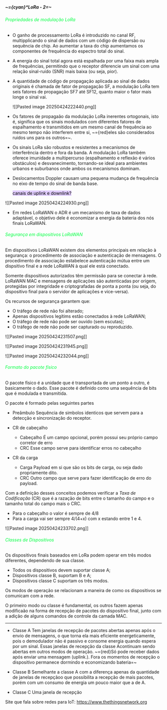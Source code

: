 #####                                                                   ~={cyan}*LoRa - 2=~

###### <span style="color:rgb(0, 255, 64)">Propriedades de modulação LoRa</span>

-  O ganho de processamento LoRa é introduzido no canal RF, multipplicando o sinal de dados com um código de dispersão ou sequência de chip. Ao aumentar a taxa do chip aumentamos os componentes de frequência do espectro total do sinal.

-  A energia do sinal total agora está espalhada por uma faixa mais ampla de frequências, permitindo que o receptor diferencie um sinal com uma relação sinal-ruído (SNR) mais baixa (ou seja, pior).

-  A quantidade de código de propagação aplicada ao sinal de dados originais é chamada de fator de propagação SF, a modulação LoRa tem seis fatores de propagação SF7 até SF12, quanto maior o fator mais longe o sinal vai.

	![[Pasted image 20250424222440.png]]

- Os fatores de propagaão da modulação LoRa inerentes ortogonais, isto é, significa que os sinais modulados com diferentes fatores de espalhamento e transmitidos em um mesmo canal de frequência ao mesmo tempo não interferem entre si, ~={red}eles são considerados ruidos uns para os outros=~.

-  Os sinais LoRa são robustos e resistentes a mecanismos de interferência dentro e fora da banda.  A modulação LoRa também oferece imunidade a multipercurso (espalhamento e reflexão é vários obstáculos) e desvanecimento, tornando-se ideal para ambientes urbanos e suburbanos onde ambos os mecanismos dominam.

-  Deslocamentos Doppler causam uma pequena mudança de frequência no eixo de tempo do sinal de banda base.

	<mark style="background: #D2B3FFA6;">canais de uplink e downlink?</mark>

![[Pasted image 20250424224930.png]]

-  Em redes LoRaWAN o ADR é um mecanismo de taxa de dados adaptável, o objetivo dele é economizar a energia da bateria dos nós finais LoRaWAN.

###### <span style="color:rgb(0, 255, 64)">Segurança em dispositivos LoRaWAN</span>

Em dispositivos LoRaWAN existem dos elementos principais em relação à segurança: o procedimento de associação e autenticação de mensagens. O procedimento de associação estabelece autenticação mútua entre um dispsitivo final e a rede LoRaWAN à qual ele está conectado. 

Somente dispositivos autorizados têm permissão para se conectar à rede. LoRaWAN MAC e mensagens de aplicações são autenticadas por origem, protegidas por integridade e criptografadas de ponta a ponta (ou seja, do dispositivo final para o servidor de aplicações e vice-versa).

Os recursos de segurança garantem que:

-  O tráfego de rede não foi alterado;
-  Apenas dispositivos legítims estão conectados à rede LoRaWAN;
-  O tráfego de rede não pode ser ouvido (sem escutas);
-  O tráfego de rede não pode ser capturado ou reproduzido.

![[Pasted image 20250424231507.png]]

![[Pasted image 20250424231945.png]]

![[Pasted image 20250424232044.png]]

###### <span style="color:rgb(0, 255, 64)">Formato do pacote físico</span>

O pacote físico é a unidade que é transportada de um ponto a outro, é basicamente o dado. Esse pacote é definido como uma sequência de bits que é modulada e transmitida.

O pacote é formado pelas seguintes partes

-  Preâmbulo
	Sequência de simbolos identicos que servem para a detecção e sincronização do receptor.

-  CR de cabeçalho
	-  Cabeçalho
		É um campo opcional, porém possui seu próprio campo corretor de erro
	-  CRC
		Esse campo serve para identificar erros no cabeçalho
-  CR da carga
	-  Carga
		Payload em si que são os bits de carga, ou seja dado propriamente dito.
	-  CRC
		Outro campo que serve para fazer identificação de erro do payload.

Com a definição desses conceitos podemos verificar a *Taxa de Codificação* (CR) que é a razação de bits entre o tamanho do campo e o tamanho total do campo mais o CRC.

-  Para o cabeçalho o valor é sempre de 4/8
-  Para a carga vai ser sempre 4/(4+x) com x estando entre 1 e 4.

![[Pasted image 20250424233702.png]]

###### <span style="color:rgb(0, 255, 64)">Classes de Dispositivos</span>

Os dispositivos finais baseados em LoRa podem operar em três modos diferentes, dependendo de sua classe.

-  Todos os dispositivos devem suportar classe A;
-  Dispositivos classe B, suportam B e A;
-  Dispositivos classe C suportam os três modos.

Os modos de operação se relacionam a maneira de como os dispositivos se comunicam com a rede.

O primeiro modo ou classe é fundamental, os outros fazem apenas modificaão na forma de recepção de pacotes do dispositivo final, junto com a adição de alguns comandos de controle da camada MAC. 

---

-  Classe A
Tem janelas de recepção de pacotes abertas apenas após o envio de mensagens, o que torna ela mais eficiente energeticamente, pois o demodulador não é passivo e consome energia quando espera por um sinal. Essas janelas de recepção da classe Acontinuam sendo abertas em outros modos de operação. ~={red}Só pode receber dados após enviar uma mensagem (uplink.). Fora os momentos de recepção o dispositivo permanece dormindo e economizando bateria=~

-  Classe B
Semelhante a classe A com a diferença apenas da quantidade de janelas de recepçãoo que possibilita a recepção de mais pacotes, porém com um consumo de energia um pouco maior que a de A.

-  Classe C 
Uma janela de recepção 









































































































































































Site que fala sobre redes para IoT: https://www.thethingsnetwork.org